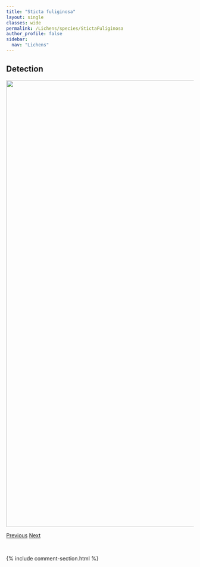 ```yaml
---
title: "Sticta fuliginosa"
layout: single
classes: wide
permalink: /Lichens/species/StictaFuliginosa
author_profile: false
sidebar:
  nav: "Lichens"
---
```


<h2>Detection</h2>

<a href="https://drive.google.com/uc?export=view&id=1URUNzSQO92kBQfRbt-71KYiaKE1sr6ij">
<img src="https://drive.google.com/uc?export=view&id=1URUNzSQO92kBQfRbt-71KYiaKE1sr6ij" height = "1200" width = "800">
</a>


<a href="/DevelopmentWebsite/Lichens/species/StereocaulonSpp" class="pagination--pager" title="Stereocaulon spp.">Previous</a> <a href="/DevelopmentWebsite/Lichens/species/TetramelasPapillatus" class="pagination--pager" title="Tetramelas papillatus">Next</a>

<p>&nbsp;</p>

{% include comment-section.html %}
